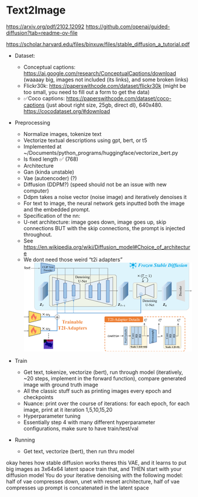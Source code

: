 # Text2Image


https://arxiv.org/pdf/2102.12092
https://github.com/openai/guided-diffusion?tab=readme-ov-file 







https://scholar.harvard.edu/files/binxuw/files/stable_diffusion_a_tutorial.pdf
- Dataset:

  - Conceptual captions: https://ai.google.com/research/ConceptualCaptions/download (waaaay big, images not included (its links), and some broken links)
  - Flickr30k: https://paperswithcode.com/dataset/flickr30k (might be too small, you need to fill out a form to get the data)
  - ✅Coco captions: https://paperswithcode.com/dataset/coco-captions (just about right size, 25gb, direct dl), 640x480. https://cocodataset.org/#download

- Preprocessing

  - Normalize images, tokenize text
  - Vectorize textual descriptions using gpt, bert, or t5
  - Implemented at ~/Documents/python_programs/huggingface/vectorize_bert.py
  - Is fixed length ✅ (768)
  - Architecture
  - Gan (kinda unstable)
  - Vae (autoencoder) (?)
  - Diffusion (DDPM?) (speed should not be an issue with new computer)
  - Ddpm takes a noise vector (noise image) and iteratively denoises it
  - For text to image, the neural network gets inputted both the image and the embedded prompt.
  - Specification of the nn:
  - U-net architecture: image goes down, image goes up, skip connections BUT with the skip connections, the prompt is injected throughout.
  - See https://en.wikipedia.org/wiki/Diffusion_model#Choice_of_architecture
  - We dont need those weird “t2i adapters”
    ![](architecture.png)

- Train
  - Get text, tokenize, vectorize (bert), run through model (iteratively, ~20 steps, implement in the forward function), compare generated image with ground truth image
  - All the classic stuff such as printing images every epoch and checkpoints
  - Nuance: print over the course of iterations: for each epoch, for each image, print at it iteration 1,5,10,15,20
  - Hyperparameter tuning
  - Essentially step 4 with many different hyperparameter configurations, make sure to have train/test/val
- Running
  - Get text, vectorize (bert), then run thru model

okay heres how stable diffusion works
theres this VAE, and it learns to put big images as 3x64x64 latent space
train that, and THEN start with your diffusion model
You do your iterative denoising with the following model:
half of vae compresses down, unet with resnet architecture, half of vae compresses up
prompt is concatenated in the latent space
